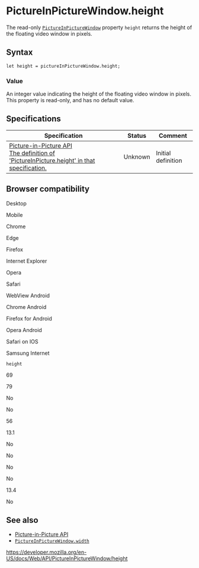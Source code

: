# PictureInPictureWindow.height

The read-only [`PictureInPictureWindow`](../pictureinpicturewindow) property `height` returns the height of the floating video window in pixels.

## Syntax

    let height = pictureInPictureWindow.height;

### Value

An integer value indicating the height of the floating video window in pixels. This property is read-only, and has no default value.

## Specifications

<table><thead><tr class="header"><th>Specification</th><th>Status</th><th>Comment</th></tr></thead><tbody><tr class="odd"><td><a href="https://w3c.github.io/picture-in-picture/#dom-pictureinpicturewindow-height">Picture-in-Picture API<br />
<span class="small">The definition of 'PictureInPicture.height' in that specification.</span></a></td><td><span class="spec-">Unknown</span></td><td>Initial definition</td></tr></tbody></table>

## Browser compatibility

Desktop

Mobile

Chrome

Edge

Firefox

Internet Explorer

Opera

Safari

WebView Android

Chrome Android

Firefox for Android

Opera Android

Safari on IOS

Samsung Internet

`height`

69

79

No

No

56

13.1

No

No

No

No

13.4

No

## See also

- [Picture-in-Picture API](../picture-in-picture_api)
- [`PictureInPictureWindow.width`](width)

<a href="https://developer.mozilla.org/en-US/docs/Web/API/PictureInPictureWindow/height" class="_attribution-link">https://developer.mozilla.org/en-US/docs/Web/API/PictureInPictureWindow/height</a>
